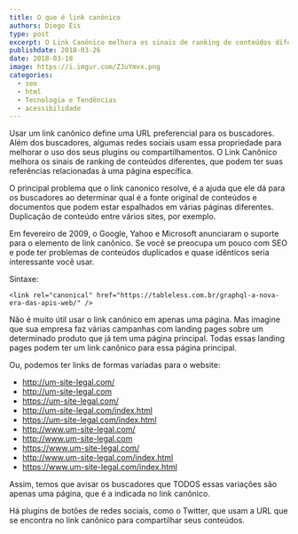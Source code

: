 ```yaml
---
title: O que é link canônico
authors: Diego Eis
type: post
excerpt: O Link Canônico melhora os sinais de ranking de conteúdos diferentes, que podem ter suas referências relacionadas à uma página específica.
publishdate: 2018-03-26
date: 2018-03-18
image: https://i.imgur.com/ZJuYmvx.png
categories:
  - seo
  - html
  - Tecnologia e Tendências
  - acessibilidade
---
```


Usar um link canônico define uma URL preferencial para os buscadores. Além dos buscadores, algumas redes sociais usam essa propriedade para melhorar o uso dos seus plugins ou compartilhamentos. O Link Canônico melhora os sinais de ranking de conteúdos diferentes, que podem ter suas referências relacionadas à uma página específica.

O principal problema que o link canonico resolve, é a ajuda que ele dá para os buscadores ao determinar qual é a fonte original de conteúdos e documentos que podem estar espalhados em várias páginas diferentes. Duplicação de conteúdo entre vários sites, por exemplo.

Em fevereiro de 2009, o Google, Yahoo e Microsoft anunciaram o suporte para o elemento de link canônico. Se você se preocupa um pouco com SEO e pode ter problemas de conteúdos duplicados e quase idênticos seria interessante você usar.

Sintaxe:

```
<link rel="canonical" href="https://tableless.com.br/graphql-a-nova-era-das-apis-web/" />
```

Não é muito útil usar o link canônico em apenas uma página. Mas imagine que sua empresa faz várias campanhas com landing pages sobre um determinado produto que já tem uma página principal. Todas essas landing pages podem ter um link canônico para essa página principal.

Ou, podemos ter links de formas variadas para o website:

- http://um-site-legal.com/
- http://um-site-legal.com
- https://um-site-legal.com/
- http://um-site-legal.com/index.html
- https://um-site-legal.com/index.html
- http://www.um-site-legal.com/
- http://www.um-site-legal.com
- https://www.um-site-legal.com/
- http://www.um-site-legal.com/index.html
- https://www.um-site-legal.com/index.html

Assim, temos que avisar os buscadores que TODOS essas variações são apenas uma página, que é a indicada no link canônico.

Há plugins de botões de redes sociais, como o Twitter, que usam a URL que se encontra no link canônico para compartilhar seus conteúdos.